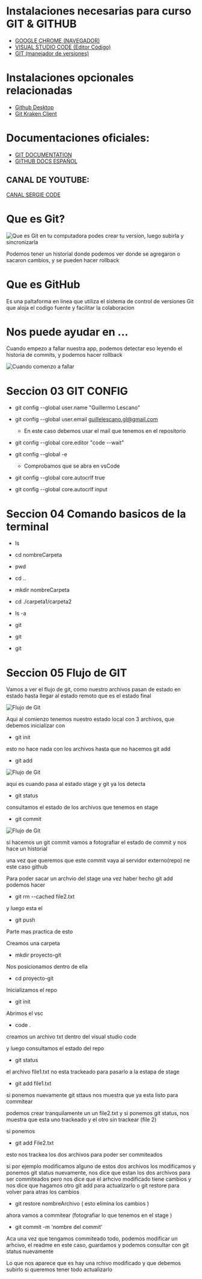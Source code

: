# Instalaciones necesarias para curso GIT & GITHUB

 - [GOOGLE CHROME (NAVEGADOR)](https://www.google.com/intl/es_es/chrome/)
 - [VISUAL STUDIO CODE (Editor Código)](https://code.visualstudio.com/download)
 - [GIT (manejador de versiones)](https://git-scm.com/)

# Instalaciones opcionales relacionadas
 - [Github Desktop](https://desktop.github.com/)
 - [Git Kraken Client](https://www.gitkraken.com/)
 
# Documentaciones oficiales:
 - [GIT DOCUMENTATION](https://git-scm.com/doc)
 - [GITHUB DOCS ESPAÑOL](https://docs.github.com/es)


## CANAL DE YOUTUBE:
[CANAL SERGIE CODE](https://www.youtube.com/@sergiecode)


# Que es Git?
  ![Que es Git](./Que-es-Git.bmp)
en tu computadora podes crear tu version, luego subirla y sincronizarla

Podemos tener un historial donde podemos ver donde se agregaron o sacaron cambios, y se pueden hacer rollback

# Que es GitHub
  Es una paltaforma en linea que utiliza el sistema de control de versiones Git que aloja el codigo fuente y facilitar la colaboracion

# Nos puede ayudar en ...
 Cuando empezo a fallar nuestra app, podemos detectar eso leyendo el historia de commits, y podemos hacer rollback

![Cuando comenzo a fallar](./Cuando-Comenzo-Fallar.bmp)

# Seccion 03 GIT CONFIG

- git config --global user.name "Guillermo Lescano"

- git config --global user.email guillelescano.gl@gmail.com

  - En este caso debemos usar el mail que tenemos en el repositorio

<!--Aca configuramos el editor csCode-->
- git config --global core.editor "code --wait"

<!--para comprobarlo usamos este comando-->
- git config --global -e 
  - Comprobamos que se abra en vsCode 

- git config --global core.autocrlf true  <!--Si es windows true-->
- git config --global core.autocrlf input <!--Si es linux o mac input-->

# Seccion 04 Comando basicos de la terminal

<!--Vemos el listado de carpetas-->
- ls
<!--change directory , nos cambiamos de directorio-->
- cd nombreCarpeta
<!--Saber el directorio donde estamos parados-->
- pwd
<!--para volver una carpeta-->
- cd .. 
<!--Para crear directorios(carpetas-->
- mkdir nombreCarpeta 
<!--para viajar varias rutas a carpeta2-->
- cd ./carpeta1/carpeta2
<!--para ver archivos ocultos-->
- ls -a 
<!---->
- git 
<!---->
- git 
<!---->
- git 

# Seccion 05 Flujo de GIT
 Vamos a ver el flujo de git, como nuestro archivos pasan de estado en estado hasta llegar al estado remoto que es el estado final

![Flujo de Git](./Flujo-Git.bmp)

Aqui al comienzo tenemos nuestro estado local con 3 archivos, que debemos inicializar con 
  - git init

esto no hace nada con los archivos hasta que no hacemos git add
  
  - git add

![Flujo de Git](./git-add.bmp)

aqui es cuando pasa al estado stage y git ya los detecta

  - git status

consultamos el estado de los archivos que tenemos en stage

  - git commit

![Flujo de Git](./git-commit.bmp)

si hacemos un git commit vamos a fotografiar el estado de commit y nos hace un historial  

una vez que queremos que este commit vaya al servidor externo(repo) ne este caso github

Para poder sacar un archvio del stage una vez haber hecho git add podemos hacer 

 - git rm --cached file2.txt

y luego esta el 
  - git push

Parte mas practica de esto

Creamos una carpeta
 - mkdir proyecto-git

Nos posicionamos dentro de ella
 - cd proyecto-git

Inicializamos el repo
 - git init

Abrimos el vsc
 - code .

creamos un archivo txt dentro del visual studio code

y luego consultamos el estado del repo
 - git status

el archivo file1.txt no esta trackeado para pasarlo a la estapa de stage
 - git add file1.txt

si ponemos nuevamente git sttaus nos muestra que ya esta listo para commitear

podemos crear tranquilamente un un file2.txt y si ponemos git status, nos muestra que esta uno trackeado y el otro sin trackear (file 2)

si ponemos 
 - git add File2.txt

esto nos trackea los dos archivos para poder ser commiteados

si por ejemplo modificamos alguno de estos dos archivos los modificamos y ponemos git status nuevamente, nos dice que estan los dos archivos para ser commiteados pero nos dice que el arhcivo modificado tiene cambios y nos dice que hagamos otro git add para actualizarlo o git restore para volver para atras los cambios
 - git restore nombreArchivo ( esto elimina los cambios )

ahora vamos a commitear (fotografiar lo que tenemos en el stage )
 - git commit -m 'nombre del commit'

 Aca una vez que tengamos commiteado todo, podemos modificar un arhcivo, el readme en este caso, guardamos y podemos consultar con git status nuevamente

 Lo que nos aparece que es hay una rchivo modificado y que debemos subirlo si queremos tener todo actualizarlo